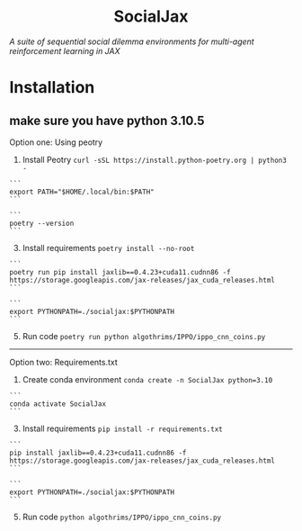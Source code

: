 <h1 align="center">SocialJax</h1>

*A suite of sequential social dilemma environments for multi-agent reinforcement learning in JAX*



# Installation

make sure you have python 3.10.5
---

Option one: Using peotry
  1. Install Peotry
    ```
    curl -sSL https://install.python-poetry.org | python3 -
    ```

    ```
    export PATH="$HOME/.local/bin:$PATH"
    ```
    
    ```
    poetry --version
    ```
    
  3. Install requirements
    ```
    poetry install --no-root
    ```

    ```
    poetry run pip install jaxlib==0.4.23+cuda11.cudnn86 -f https://storage.googleapis.com/jax-releases/jax_cuda_releases.html
    ```
    
    ```
    export PYTHONPATH=./socialjax:$PYTHONPATH
    ```
  5. Run code
    ```
    poetry run python algothrims/IPPO/ippo_cnn_coins.py 
    ```

---

Option two: Requirements.txt
  1. Create conda environment
    ```
    conda create -n SocialJax python=3.10
    ```

    ```
    conda activate SocialJax
    ```
  3. Install requirements
    ```
    pip install -r requirements.txt
    ```

    ```
    pip install jaxlib==0.4.23+cuda11.cudnn86 -f https://storage.googleapis.com/jax-releases/jax_cuda_releases.html
    ```
    
    ```
    export PYTHONPATH=./socialjax:$PYTHONPATH
    ```
  5. Run code
    ```
    python algothrims/IPPO/ippo_cnn_coins.py 
    ```
